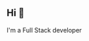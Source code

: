 
<h2 align="left">Hi 👋</h2>

I'm a Full Stack developer

<!--
## Skills
<!--
- **JavaScript, TypeScript**
- **Node.js, Express.js**
- **ReactJs, NextJs,ReduxToolkit**
   <!--- **State Management:** Zustand, React Query-->
<!--- **MongoDB,Firebase**
- **Vanilla CSS , TailwindCSS , shadcn/ui**
- **Git, GitHub**
  <!--- **DevOps:** Docker
<!--
-->

<!--
## Projects

Here are some notable projects that showcase my skills and expertise:

1. **Project 1:** Brief description and link to the project's repository or live demo.
2. **Project 2:** Brief description and link to the project's repository or live demo.
3. **Project 3:** Brief description and link to the project's repository or live demo.

Feel free to explore my repositories for more projects and code samples.
-->
<!--
If you have any inquiries, collaboration opportunities, or just want to say hello, feel free to reach out to me through the following channels:
-->
<!--
- Email: [nidhish0430@gmail.com](mailto:your-email@example.com)
- LinkedIn: [nidhish-srivastava](https://www.linkedin.com/in/nidhish-srivastava)
- Twitter: [Nidhish_30](https://twitter.com/Nidhish_30)
  <!-- Personal Website/Portfolio: [your-website.com](https://www.your-website.com)-->

<!--Let's build something amazing together! 🚀-->
